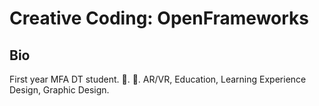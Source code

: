 # Creative Coding: OpenFrameworks #


## Bio ##
First year MFA DT student. 🗽. 🧢. AR/VR, Education, Learning Experience Design, Graphic Design. 
